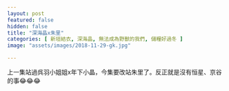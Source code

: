 ```yaml
---
layout: post
featured: false
hidden: false
title: "深海晶x朱里"
categories: [ 新垣結衣, 深海晶, 無法成為野獸的我們, 儲糧好過冬 ]
image: "assets/images/2018-11-29-gk.jpg"

---
```

上一集站過呉羽小姐姐x年下小晶，今集要改站朱里了。反正就是沒有恒星、京谷的事😂😂😂
